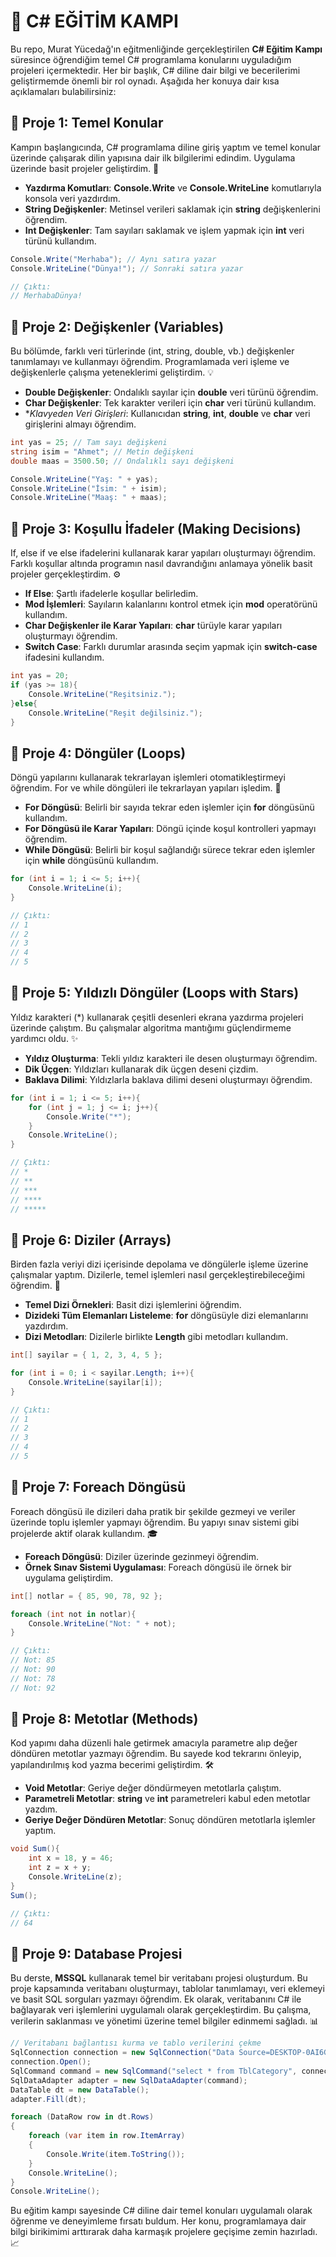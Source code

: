 # 🚀 C# EĞİTİM KAMPI
Bu repo, Murat Yücedağ'ın eğitmenliğinde gerçekleştirilen **C# Eğitim Kampı** süresince öğrendiğim temel C# programlama konularını uyguladığım projeleri içermektedir. Her bir başlık, C# diline dair bilgi ve becerilerimi geliştirmemde önemli bir rol oynadı. Aşağıda her konuya dair kısa açıklamaları bulabilirsiniz:

## 📌 Proje 1: Temel Konular
Kampın başlangıcında, C# programlama diline giriş yaptım ve temel konular üzerinde çalışarak dilin yapısına dair ilk bilgilerimi edindim. Uygulama üzerinde basit projeler geliştirdim. 🎉
- **Yazdırma Komutları**: **Console.Write** ve **Console.WriteLine** komutlarıyla konsola veri yazdırdım.
- **String Değişkenler**: Metinsel verileri saklamak için **string** değişkenlerini öğrendim.
- **Int Değişkenler**: Tam sayıları saklamak ve işlem yapmak için **int** veri türünü kullandım.

```csharp
Console.Write("Merhaba"); // Aynı satıra yazar
Console.WriteLine("Dünya!"); // Sonraki satıra yazar

// Çıktı:
// MerhabaDünya!
```

## 📌  Proje 2: Değişkenler (Variables)
Bu bölümde, farklı veri türlerinde (int, string, double, vb.) değişkenler tanımlamayı ve kullanmayı öğrendim. Programlamada veri işleme ve değişkenlerle çalışma yeteneklerimi geliştirdim. 💡
- **Double Değişkenler**: Ondalıklı sayılar için **double** veri türünü öğrendim.
- **Char Değişkenler**: Tek karakter verileri için **char** veri türünü kullandım.
- **Klavyeden Veri Girişleri*: Kullanıcıdan **string**, **int**, **double** ve **char** veri girişlerini almayı öğrendim.

```csharp
int yas = 25; // Tam sayı değişkeni
string isim = "Ahmet"; // Metin değişkeni
double maas = 3500.50; // Ondalıklı sayı değişkeni

Console.WriteLine("Yaş: " + yas);
Console.WriteLine("İsim: " + isim);
Console.WriteLine("Maaş: " + maas);
```

## 📌  Proje 3: Koşullu İfadeler (Making Decisions)
If, else if ve else ifadelerini kullanarak karar yapıları oluşturmayı öğrendim. Farklı koşullar altında programın nasıl davrandığını anlamaya yönelik basit projeler gerçekleştirdim. ⚙️
- **If Else**: Şartlı ifadelerle koşullar belirledim.
- **Mod İşlemleri**: Sayıların kalanlarını kontrol etmek için **mod** operatörünü kullandım.
- **Char Değişkenler ile Karar Yapıları**: **char** türüyle karar yapıları oluşturmayı öğrendim.
- **Switch Case**: Farklı durumlar arasında seçim yapmak için **switch-case** ifadesini kullandım.

```csharp
int yas = 20;
if (yas >= 18){
    Console.WriteLine("Reşitsiniz.");
}else{
    Console.WriteLine("Reşit değilsiniz.");
}
```

## 📌  Proje 4: Döngüler (Loops)
Döngü yapılarını kullanarak tekrarlayan işlemleri otomatikleştirmeyi öğrendim. For ve while döngüleri ile tekrarlayan yapıları işledim. 🔄
- **For Döngüsü**: Belirli bir sayıda tekrar eden işlemler için **for** döngüsünü kullandım.
- **For Döngüsü ile Karar Yapıları**: Döngü içinde koşul kontrolleri yapmayı öğrendim.
- **While Döngüsü**: Belirli bir koşul sağlandığı sürece tekrar eden işlemler için **while** döngüsünü kullandım.

```csharp
for (int i = 1; i <= 5; i++){
    Console.WriteLine(i);
}

// Çıktı:
// 1
// 2
// 3
// 4
// 5
```

## 📌  Proje 5: Yıldızlı Döngüler (Loops with Stars)
Yıldız karakteri (*) kullanarak çeşitli desenleri ekrana yazdırma projeleri üzerinde çalıştım. Bu çalışmalar algoritma mantığımı güçlendirmeme yardımcı oldu. ✨
- **Yıldız Oluşturma**: Tekli yıldız karakteri ile desen oluşturmayı öğrendim.
- **Dik Üçgen**: Yıldızları kullanarak dik üçgen deseni çizdim.
- **Baklava Dilimi**: Yıldızlarla baklava dilimi deseni oluşturmayı öğrendim.

```csharp
for (int i = 1; i <= 5; i++){
    for (int j = 1; j <= i; j++){
        Console.Write("*");
    }
    Console.WriteLine();
}

// Çıktı:
// *
// **
// ***
// ****
// *****
```

## 📌  Proje 6: Diziler (Arrays)
Birden fazla veriyi dizi içerisinde depolama ve döngülerle işleme üzerine çalışmalar yaptım. Dizilerle, temel işlemleri nasıl gerçekleştirebileceğimi öğrendim. 🧩
- **Temel Dizi Örnekleri**: Basit dizi işlemlerini öğrendim.
- **Dizideki Tüm Elemanları Listeleme**: **for** döngüsüyle dizi elemanlarını yazdırdım.
- **Dizi Metodları**: Dizilerle birlikte **Length** gibi metodları kullandım.

```csharp
int[] sayilar = { 1, 2, 3, 4, 5 };

for (int i = 0; i < sayilar.Length; i++){
    Console.WriteLine(sayilar[i]);
}

// Çıktı:
// 1
// 2
// 3
// 4
// 5
```

## 📌  Proje 7: Foreach Döngüsü
Foreach döngüsü ile dizileri daha pratik bir şekilde gezmeyi ve veriler üzerinde toplu işlemler yapmayı öğrendim. Bu yapıyı sınav sistemi gibi projelerde aktif olarak kullandım. 🎓
- **Foreach Döngüsü**: Diziler üzerinde gezinmeyi öğrendim.
- **Örnek Sınav Sistemi Uygulaması**: Foreach döngüsü ile örnek bir uygulama geliştirdim.

```csharp
int[] notlar = { 85, 90, 78, 92 };

foreach (int not in notlar){
    Console.WriteLine("Not: " + not);
}

// Çıktı:
// Not: 85
// Not: 90
// Not: 78
// Not: 92
```

## 📌  Proje 8: Metotlar (Methods)
Kod yapımı daha düzenli hale getirmek amacıyla parametre alıp değer döndüren metotlar yazmayı öğrendim. Bu sayede kod tekrarını önleyip, yapılandırılmış kod yazma becerimi geliştirdim. 🛠️
- **Void Metotlar**: Geriye değer döndürmeyen metotlarla çalıştım.
- **Parametreli Metotlar**: **string** ve **int** parametreleri kabul eden metotlar yazdım.
- **Geriye Değer Döndüren Metotlar**: Sonuç döndüren metotlarla işlemler yaptım.

```csharp
void Sum(){
    int x = 18, y = 46;
    int z = x + y;
    Console.WriteLine(z);
}
Sum();

// Çıktı:
// 64
```

## 📌 Proje 9: Database Projesi
Bu derste, **MSSQL** kullanarak temel bir veritabanı projesi oluşturdum. Bu proje kapsamında veritabanı oluşturmayı, tablolar tanımlamayı, veri eklemeyi ve basit SQL sorguları yazmayı öğrendim. Ek olarak, veritabanını C# ile bağlayarak veri işlemlerini uygulamalı olarak gerçekleştirdim. Bu çalışma, verilerin saklanması ve yönetimi üzerine temel bilgiler edinmemi sağladı. 📊

```csharp
// Veritabanı bağlantısı kurma ve tablo verilerini çekme
SqlConnection connection = new SqlConnection("Data Source=DESKTOP-0AI6GGL\\SQLEXPRESS; Initial Catalog=CampDB; Integrated Security=True;");
connection.Open();
SqlCommand command = new SqlCommand("select * from TblCategory", connection);
SqlDataAdapter adapter = new SqlDataAdapter(command);
DataTable dt = new DataTable();
adapter.Fill(dt);

foreach (DataRow row in dt.Rows)
{
    foreach (var item in row.ItemArray)
    {
        Console.Write(item.ToString());
    }
    Console.WriteLine();
}
Console.WriteLine();
```

Bu eğitim kampı sayesinde C# diline dair temel konuları uygulamalı olarak öğrenme ve deneyimleme fırsatı buldum. Her konu, programlamaya dair bilgi birikimimi arttırarak daha karmaşık projelere geçişime zemin hazırladı. 📈
